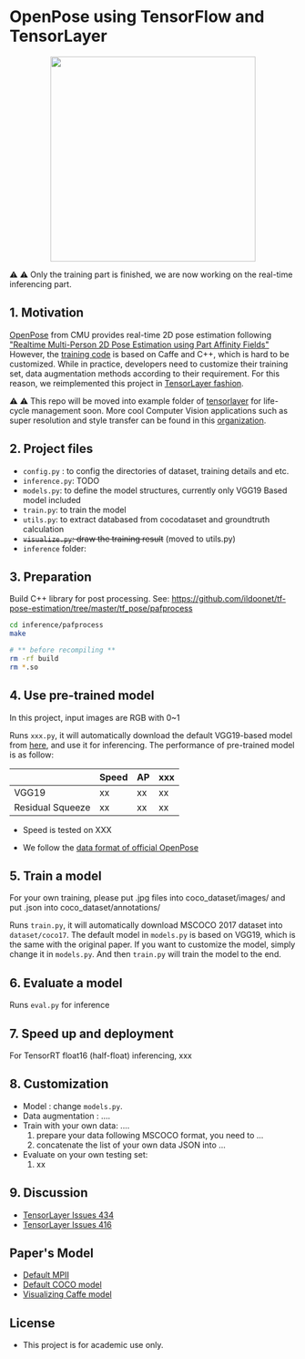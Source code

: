 # OpenPose using TensorFlow and TensorLayer

</a>
<p align="center">
    <img src="https://github.com/CMU-Perceptual-Computing-Lab/openpose/blob/master/doc/media/dance_foot.gif?raw=true", width="360">
</p>

⚠️ ⚠️ Only the training part is finished, we are now working on the real-time inferencing part.


## 1. Motivation

[OpenPose](https://github.com/CMU-Perceptual-Computing-Lab/openpose) from CMU provides real-time 2D pose estimation following ["Realtime Multi-Person 2D Pose Estimation using Part Affinity Fields"](https://arxiv.org/pdf/1611.08050.pdf) However, the [training code](https://github.com/ZheC/Realtime_Multi-Person_Pose_Estimation) is based on Caffe and C++, which is hard to be customized.
While in practice, developers need to customize their training set, data augmentation methods according to their requirement.
For this reason, we reimplemented this project in [TensorLayer fashion](https://github.com/tensorlayer/tensorlayer).

⚠️ ⚠️ This repo will be moved into example folder of [tensorlayer](https://github.com/tensorlayer/tensorlayer) for life-cycle management soon. More cool Computer Vision applications such as super resolution and style transfer can be found in this [organization](https://github.com/tensorlayer).

## 2. Project files

- `config.py` : to config the directories of dataset, training details and etc.
- `inference.py`: TODO
- `models.py`: to define the model structures, currently only VGG19 Based model included
- `train.py`: to train the model
- `utils.py`: to extract databased from cocodataset and groundtruth calculation
- <s>`visualize.py`: draw the training result</s> (moved to utils.py)
- `inference` folder:

## 3. Preparation

Build C++ library for post processing. See: <https://github.com/ildoonet/tf-pose-estimation/tree/master/tf_pose/pafprocess>

```bash
cd inference/pafprocess
make

# ** before recompiling **
rm -rf build
rm *.so
```

## 4. Use pre-trained model

In this project, input images are RGB with 0~1

Runs `xxx.py`, it will automatically download the default VGG19-based model from [here](https://github.com/tensorlayer/pretrained-models),
and use it for inferencing.
The performance of pre-trained model is as follow:

|                  | Speed | AP | xxx |
|------------------|-------|----|-----|
| VGG19            | xx    | xx | xx  |
| Residual Squeeze | xx    | xx | xx  |

- Speed is tested on XXX

- We follow the [data format of official OpenPose](https://github.com/CMU-Perceptual-Computing-Lab/openpose/blob/master/doc/output.md)

## 5. Train a model

For your own training, please put .jpg files into coco_dataset/images/ and put .json into coco_dataset/annotations/

Runs `train.py`, it will automatically download MSCOCO 2017 dataset into `dataset/coco17`.
The default model in `models.py` is based on VGG19, which is the same with the original paper.
If you want to customize the model, simply change it in `models.py`.
And then `train.py` will train the model to the end.

## 6. Evaluate a model

Runs `eval.py` for inference

## 7. Speed up and deployment

For TensorRT float16 (half-float) inferencing, xxx

## 8. Customization

- Model : change `models.py`.
- Data augmentation : ....
- Train with your own data: ....
    1. prepare your data following MSCOCO format, you need to ...
    2. concatenate the list of your own data JSON into ...
- Evaluate on your own testing set:
    1. xx

## 9. Discussion

- [TensorLayer Issues 434](https://github.com/tensorlayer/tensorlayer/issues/434)
- [TensorLayer Issues 416](https://github.com/tensorlayer/tensorlayer/issues/416)

## Paper's Model

- [Default MPII](https://github.com/ZheC/Realtime_Multi-Person_Pose_Estimation/blob/master/model/_trained_MPI/pose_deploy.prototxt)
- [Default COCO model](https://github.com/ZheC/Realtime_Multi-Person_Pose_Estimation/blob/master/model/_trained_COCO/pose_deploy.prototxt)
- [Visualizing Caffe model](http://ethereon.github.io/netscope/#/editor)

## License

- This project is for academic use only.

